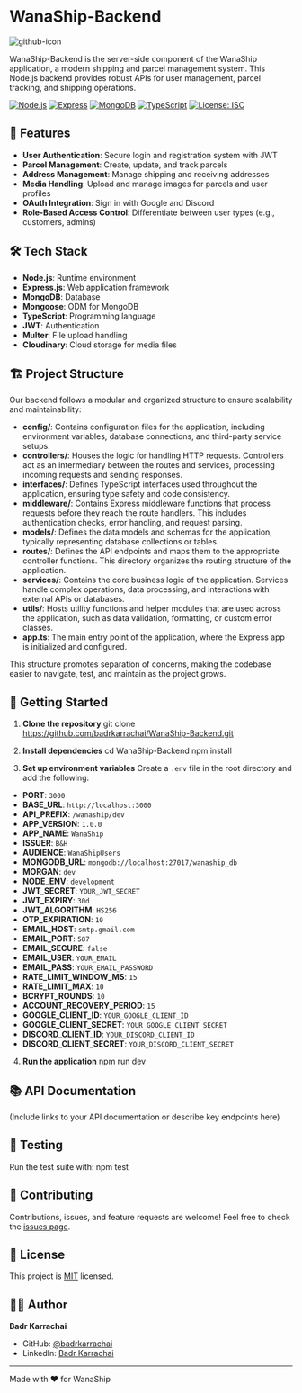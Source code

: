 # WanaShip-Backend

![github-icon](https://github.com/user-attachments/assets/9e3ef174-0b83-4d34-9c0f-33477d8a298c)

WanaShip-Backend is the server-side component of the WanaShip application, a modern shipping and parcel management system. This Node.js backend provides robust APIs for user management, parcel tracking, and shipping operations.

[![Node.js](https://img.shields.io/badge/Node.js-20.x-green.svg)](https://nodejs.org/)
[![Express](https://img.shields.io/badge/Express-4.19.2-lightgrey.svg)](https://expressjs.com/)
[![MongoDB](https://img.shields.io/badge/Mongoose-8.5.2-green.svg)](https://mongoosejs.com/)
[![TypeScript](https://img.shields.io/badge/TypeScript-5.5.4-blue.svg)](https://www.typescriptlang.org/)
[![License: ISC](https://img.shields.io/badge/License-ISC-blue.svg)](https://opensource.org/licenses/ISC)

## 🚀 Features

- **User Authentication**: Secure login and registration system with JWT
- **Parcel Management**: Create, update, and track parcels
- **Address Management**: Manage shipping and receiving addresses
- **Media Handling**: Upload and manage images for parcels and user profiles
- **OAuth Integration**: Sign in with Google and Discord
- **Role-Based Access Control**: Differentiate between user types (e.g., customers, admins)

## 🛠 Tech Stack

- **Node.js**: Runtime environment
- **Express.js**: Web application framework
- **MongoDB**: Database
- **Mongoose**: ODM for MongoDB
- **TypeScript**: Programming language
- **JWT**: Authentication
- **Multer**: File upload handling
- **Cloudinary**: Cloud storage for media files

## 🏗 Project Structure

Our backend follows a modular and organized structure to ensure scalability and maintainability:
- **config/**: Contains configuration files for the application, including environment variables, database connections, and third-party service setups.
- **controllers/**: Houses the logic for handling HTTP requests. Controllers act as an intermediary between the routes and services, processing incoming requests and sending responses.
- **interfaces/**: Defines TypeScript interfaces used throughout the application, ensuring type safety and code consistency.
- **middleware/**: Contains Express middleware functions that process requests before they reach the route handlers. This includes authentication checks, error handling, and request parsing.
- **models/**: Defines the data models and schemas for the application, typically representing database collections or tables.
- **routes/**: Defines the API endpoints and maps them to the appropriate controller functions. This directory organizes the routing structure of the application.
- **services/**: Contains the core business logic of the application. Services handle complex operations, data processing, and interactions with external APIs or databases.
- **utils/**: Hosts utility functions and helper modules that are used across the application, such as data validation, formatting, or custom error classes.
- **app.ts**: The main entry point of the application, where the Express app is initialized and configured.

This structure promotes separation of concerns, making the codebase easier to navigate, test, and maintain as the project grows.

## 🚦 Getting Started

1. **Clone the repository**
git clone https://github.com/badrkarrachai/WanaShip-Backend.git

2. **Install dependencies**
cd WanaShip-Backend
npm install

3. **Set up environment variables**
Create a `.env` file in the root directory and add the following:
- **PORT**: `3000`
- **BASE_URL**: `http://localhost:3000`
- **API_PREFIX**: `/wanaship/dev`
- **APP_VERSION**: `1.0.0`
- **APP_NAME**: `WanaShip`
- **ISSUER**: `B&H`
- **AUDIENCE**: `WanaShipUsers`
- **MONGODB_URL**: `mongodb://localhost:27017/wanaship_db`
- **MORGAN**: `dev`
- **NODE_ENV**: `development`
- **JWT_SECRET**: `YOUR_JWT_SECRET`
- **JWT_EXPIRY**: `30d`
- **JWT_ALGORITHM**: `HS256`
- **OTP_EXPIRATION**: `10`
- **EMAIL_HOST**: `smtp.gmail.com`
- **EMAIL_PORT**: `587`
- **EMAIL_SECURE**: `false`
- **EMAIL_USER**: `YOUR_EMAIL`
- **EMAIL_PASS**: `YOUR_EMAIL_PASSWORD`
- **RATE_LIMIT_WINDOW_MS**: `15`
- **RATE_LIMIT_MAX**: `10`
- **BCRYPT_ROUNDS**: `10`
- **ACCOUNT_RECOVERY_PERIOD**: `15`
- **GOOGLE_CLIENT_ID**: `YOUR_GOOGLE_CLIENT_ID`
- **GOOGLE_CLIENT_SECRET**: `YOUR_GOOGLE_CLIENT_SECRET`
- **DISCORD_CLIENT_ID**: `YOUR_DISCORD_CLIENT_ID`
- **DISCORD_CLIENT_SECRET**: `YOUR_DISCORD_CLIENT_SECRET`

4. **Run the application**
npm run dev

## 📚 API Documentation

(Include links to your API documentation or describe key endpoints here)

## 🧪 Testing

Run the test suite with:
npm test

## 🤝 Contributing

Contributions, issues, and feature requests are welcome! Feel free to check the [issues page](https://github.com/badrkarrachai/WanaShip-Backend/issues).

## 📝 License

This project is [MIT](LICENSE) licensed.

## 👨‍💻 Author

**Badr Karrachai**

- GitHub: [@badrkarrachai](https://github.com/badrkarrachai)
- LinkedIn: [Badr Karrachai](https://www.linkedin.com/in/badrkarrachai/)

---

Made with ❤️ for WanaShip
